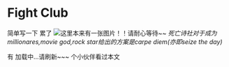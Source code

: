 # Fight Club

简单写一下 累了
![这里本来有一张图片！！请耐心等待~~](/public/images/FightClub.png)
*死亡诗社对于成为millionares,movie god,rock star给出的方案是carpe diem(亦即seize the day)*

有 <span id="busuanzi_page_pv">加载中...请刷新~~~</span> 个小伙伴看过本文
